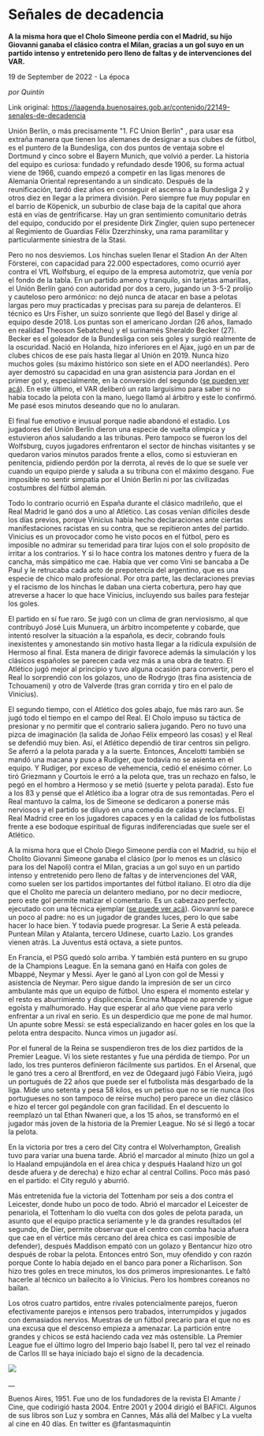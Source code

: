 # Señales de decadencia

**A la misma hora que el Cholo Simeone perdía con el Madrid, su hijo  Giovanni ganaba el clásico contra el Milan, gracias a un gol suyo en un partido intenso y entretenido pero lleno de faltas y de intervenciones del VAR.**

19 de September de 2022 - La época

_por Quintín_

Link original: https://laagenda.buenosaires.gob.ar/contenido/22149-senales-de-decadencia



Unión Berlín, o más precisamente "1. FC Union Berlin" , para usar esa extraña manera que tienen los alemanes de designar a sus clubes de fútbol, es el puntero de la Bundesliga, con dos puntos de ventaja sobre el Dortmund y cinco sobre el Bayern Munich, que volvió a perder. La historia del equipo es curiosa: fundado y refundado desde 1906, su forma actual viene de 1966, cuando empezó a competir en las ligas menores de Alemania Oriental representando a un sindicato. Después de la reunificación, tardó diez años en conseguir el ascenso a la Bundesliga 2 y otros diez en llegar a la primera división. Pero siempre fue muy popular en el barrio de Köpenick, un suburbio de clase baja de la capital que ahora está en vías de gentrificarse. Hay un gran sentimiento comunitario detrás del equipo, conducido por el presidente Dirk Zingler, quien supo pertenecer al Regimiento de Guardias Félix Dzerzhinsky, una rama paramilitar y particularmente siniestra de la Stasi.




Pero no nos desviemos. Los hinchas suelen llenar el Stadion An der Alten Försterei, con capacidad para 22.000 espectadores, como ocurrió ayer contra el VfL Wolfsburg, el equipo de la empresa automotriz, que venía por el fondo de la tabla. En un partido ameno y tranquilo, sin tarjetas amarillas, el Unión Berlín ganó con autoridad por dos a cero, jugando un 3-5-2 prolijo y cauteloso pero armónico: no dejó nunca de atacar en base a pelotas largas pero muy practicadas y precisas para su pareja de delanteros. El técnico es Urs Fisher, un suizo sonriente que llegó del Basel y dirige al equipo desde 2018. Los puntas son el americano Jordan (26 años, llamado en realidad Theoson Sebatcheu) y el surinamés Sheraldo Becker (27). Becker es el goleador de la Bundesliga con seis goles y surgió realmente de la oscuridad. Nació en Holanda, hizo inferiores en el Ajax, jugó en un par de clubes chicos de ese país hasta llegar al Unión en 2019. Nunca hizo muchos goles (su máximo histórico son siete en el ADO neerlandés). Pero ayer demostró su capacidad en una gran asistencia para Jordan en el primer gol y, especialmente, en la conversión del segundo ([se pueden ver acá](https://www.espn.com.ar/video/clip/_/id/10953162)). En este último, el VAR deliberó un rato larguísimo para saber si no había tocado la pelota con la mano, luego llamó al árbitro y este lo confirmó. Me pasé esos minutos deseando que no lo anularan.




El final fue emotivo e inusual porque nadie abandonó el estadio. Los jugadores del Unión Berlín dieron una especie de vuelta olímpica y estuvieron años saludando a las tribunas. Pero tampoco se fueron los del Wolfsburg, cuyos jugadores enfrentaron el sector de hinchas visitantes y se quedaron varios minutos parados frente a ellos, como si estuvieran en penitencia, pidiendo perdón por la derrota, al revés de lo que se suele ver cuando un equipo pierde y saluda a su tribuna con el máximo desgano. Fue imposible no sentir simpatía por el Unión Berlín ni por las civilizadas costumbres del fútbol alemán.




Todo lo contrario ocurrió en España durante el clásico madrileño, que el Real Madrid le ganó dos a uno al Atlético. Las cosas venían difíciles desde los días previos, porque Vinicius había hecho declaraciones ante ciertas manifestaciones racistas en su contra, que se repitieron antes del partido. Vinicius es un provocador como he visto pocos en el fútbol, pero es imposible no admirar su temeridad para tirar lujos con el solo propósito de irritar a los contrarios. Y si lo hace contra los matones dentro y fuera de la cancha, más simpático me cae. Había que ver como Vini se bancaba a De Paul y le retrucaba cada acto de prepotencia del argentino, que es una especie de chico malo profesional. Por otra parte, las declaraciones previas y el racismo de los hinchas le daban una cierta cobertura, pero hay que atreverse a hacer lo que hace Vinicius, incluyendo sus bailes para festejar los goles.




El partido en sí fue raro. Se jugó con un clima de gran nerviosismo, al que contribuyó José Luis Munuera, un árbitro incompetente y cobarde, que intentó resolver la situación a la española, es decir, cobrando fouls inexistentes y amonestando sin motivo hasta llegar a la ridícula expulsión de Hermoso al final. Esta manera de dirigir favorece además la simulación y los clásicos españoles se parecen cada vez más a una obra de teatro. El Atlético jugó mejor al principio y tuvo alguna ocasión para convertir, pero el Real lo sorprendió con los golazos, uno de Rodrygo (tras fina asistencia de Tchouameni) y otro de Valverde (tras gran corrida y tiro en el palo de Vinicius).




El segundo tiempo, con el Atlético dos goles abajo, fue más raro aun. Se jugó todo el tiempo en el campo del Real. El Cholo impuso su táctica de presionar y no permitir que el contrario saliera jugando. Pero no tuvo una pizca de imaginación (la salida de Joñao Félix empeoró las cosas) y el Real se defendió muy bien. Así, el Atlético dependió de tirar centros sin peligro. Se aferró a la pelota parada y a la suerte. Entonces, Ancelotti también se mandó una macana y puso a Rudiger, que todavía no se asienta en el equipo. Y Rudiger, por exceso de vehemencia, cedió el enésimo córner. Lo tiró Griezmann y Courtois le erró a la pelota que, tras un rechazo en falso, le pegó en el hombro a Hermoso y se metió (suerte y pelota parada). Esto fue a los 83 y pensé que el Atlético iba a lograr otra de sus remontadas. Pero el Real mantuvo la calma, los de Simeone se dedicaron a ponerse más nerviosos y el partido se diluyó en una comedia de caídas y reclamos. El Real Madrid cree en los jugadores capaces y en la calidad de los futbolistas frente a ese bodoque espiritual de figuras indiferenciadas que suele ser el Atlético.




A la misma hora que el Cholo Diego Simeone perdía con el Madrid, su hijo el Cholito Giovanni Simeone ganaba el clásico (por lo menos es un clásico para los del Napoli) contra el Milan, gracias a un gol suyo en un partido intenso y entretenido pero lleno de faltas y de intervenciones del VAR, como suelen ser los partidos importantes del fútbol italiano. El otro día dije que el Cholito me parecía un delantero mediano, por no decir mediocre, pero este gol permite matizar el comentario. Es un cabezazo perfecto, ejecutado con una técnica ejemplar ([se puede ver acá](https://www.youtube.com/watch?v=IOC5Dxf80c4)). Giovanni se parece un poco al padre: no es un jugador de grandes luces, pero lo que sabe hacer lo hace bien. Y todavía puede progresar. La Serie A está peleada. Puntean Milan y Atalanta, tercero Udinese, cuarto Lazio. Los grandes vienen atrás. La Juventus está octava, a siete puntos.




En Francia, el PSG quedó solo arriba. Y también está puntero en su grupo de la Champions League. En la semana ganó en Haifa con goles de Mbappé, Neymar y Messi. Ayer le ganó al Lyon con gol de Messi y asistencia de Neymar. Pero sigue dando la impresión de ser un circo ambulante más que un equipo de fútbol. Uno espera el momento estelar y el resto es aburrimiento y displicencia. Encima Mbappé no aprende y sigue egoísta y malhumorado. Hay que esperar al año que viene para verlo enfrentar a un rival en serio. Es un desperdicio que me pone de mal humor. Un apunte sobre Messi: se está especializando en hacer goles en los que la pelota entra despacito. Nunca vimos un jugador así.




Por el funeral de la Reina se suspendieron tres de los diez partidos de la Premier League. Vi los siete restantes y fue una pérdida de tiempo. Por un lado, los tres punteros definieron fácilmente sus partidos. En el Arsenal, que le ganó tres a cero al Brentford, en vez de Odegaard jugó Fábio Vieira, jugó un portugués de 22 años que puede ser el futbolista más desgarbado de la liga. Mide uno setenta y pesa 58 kilos, es un petiso que no se ríe nunca (los portugueses no son tampoco de reírse mucho) pero parece un diez clásico e hizo el tercer gol pegándole con gran facilidad. En el descuento lo reemplazó un tal Ethan Nwaneri que, a los 15 años, se transformó en el jugador más joven de la historia de la Premier League. No sé si llegó a tocar la pelota.




En la victoria por tres a cero del City contra el Wolverhampton, Grealish tuvo para variar una buena tarde. Abrió el marcador al minuto (hizo un gol a lo Haaland empujándola en el área chica y después Haaland hizo un gol desde afuera y de derecha) e hizo echar al central Collins. Poco más pasó en el partido: el City reguló y aburrió.




Más entretenida fue la victoria del Tottenham por seis a dos contra el Leicester, donde hubo un poco de todo. Abrió el marcador el Leicester de penariola, el Tottenham lo dio vuelta con dos goles de pelota parada, un asunto que el equipo practica seriamente y le da grandes resultados (el segundo, de Dier, permite observar que el centro con comba hacia afuera que cae en el vértice más cercano del área chica es casi imposible de defender), después Maddison empató con un golazo y Bentancur hizo otro después de robar la pelota. Entonces entró Son, muy ofendido y con razón porque Conte lo había dejado en el banco para poner a Richarlison. Son hizo tres goles en trece minutos, los dos primeros impresionantes. Le faltó hacerle al técnico un bailecito a lo Vinicius. Pero los hombres coreanos no bailan.




Los otros cuatro partidos, entre rivales potencialmente parejos, fueron efectivamente parejos e intensos pero trabados, interrumpidos y jugados con demasiados nervios. Muestras de un fútbol precario para el que no es una excusa que el descenso empieza a amenazar. La partición entre grandes y chicos se está haciendo cada vez más ostensible. La Premier League fue el último logro del Imperio bajo Isabel II, pero tal vez el reinado de Carlos III se haya iniciado bajo el signo de la decadencia.




[![](https://img.youtube.com/vi/IkfThjLmMlA/0.jpg)](https://www.youtube.com/watch?v=IkfThjLmMlA)




\_\_




Buenos Aires, 1951. Fue uno de los fundadores de la revista El Amante / Cine, que codirigió hasta 2004. Entre 2001 y 2004 dirigió el BAFICI. Algunos de sus libros son Luz y sombra en Cannes, Más allá del Malbec y La vuelta al cine en 40 días. En twitter es @fantasmaquintin




